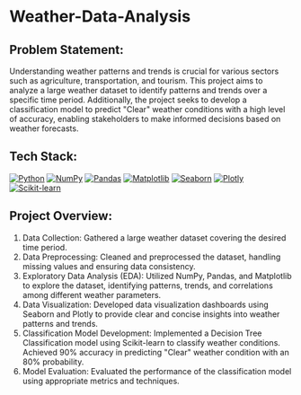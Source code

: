 # Weather-Data-Analysis

## Problem Statement:

Understanding weather patterns and trends is crucial for various sectors such as agriculture, transportation, and tourism. This project aims to analyze a large weather dataset to identify patterns and trends over a specific time period. Additionally, the project seeks to develop a classification model to predict "Clear" weather conditions with a high level of accuracy, enabling stakeholders to make informed decisions based on weather forecasts.

## Tech Stack:

 [![Python](https://img.shields.io/badge/Python-FFD43B?style=for-the-badge&logo=python&logoColor=purple)](https://www.python.org/)
 [![NumPy](https://img.shields.io/badge/NumPy-013243?style=for-the-badge&logo=numpy&logoColor=white)](https://numpy.org/)
 [![Pandas](https://img.shields.io/badge/Pandas-150458?style=for-the-badge&logo=pandas&logoColor=white)](https://pandas.pydata.org/)
 [![Matplotlib](https://img.shields.io/badge/Matplotlib-3776AB?style=for-the-badge&logo=matplotlib&logoColor=white)](https://matplotlib.org/)
 [![Seaborn](https://img.shields.io/badge/Seaborn-4EABDE?style=for-the-badge&logo=seaborn&logoColor=white)](https://seaborn.pydata.org/)
 [![Plotly](https://img.shields.io/badge/Plotly-239120?style=for-the-badge&logo=plotly&logoColor=white)](https://plotly.com/python/)
 [![Scikit-learn](https://img.shields.io/badge/Scikit--learn-F7931E?style=for-the-badge&logo=scikit-learn&logoColor=white)](https://scikit-learn.org/stable/)

## Project Overview:

1. Data Collection: Gathered a large weather dataset covering the desired time period.
2. Data Preprocessing: Cleaned and preprocessed the dataset, handling missing values and ensuring data consistency.
3. Exploratory Data Analysis (EDA): Utilized NumPy, Pandas, and Matplotlib to explore the dataset, identifying patterns, trends, and correlations among different weather parameters.
4. Data Visualization: Developed data visualization dashboards using Seaborn and Plotly to provide clear and concise insights into weather patterns and trends.
5. Classification Model Development: Implemented a Decision Tree Classification model using Scikit-learn to classify weather conditions. Achieved 90% accuracy in predicting "Clear" weather condition with an 80% probability.
6. Model Evaluation: Evaluated the performance of the classification model using appropriate metrics and techniques.
